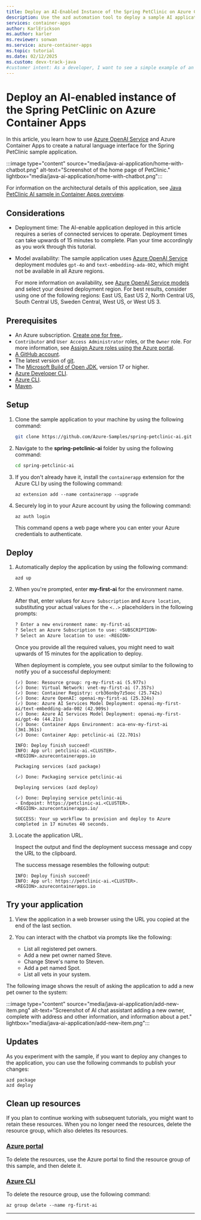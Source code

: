 ```yaml
---
title: Deploy an AI-Enabled Instance of the Spring PetClinic on Azure Container Apps
description: Use the azd automation tool to deploy a sample AI application to Azure Container Apps.
services: container-apps
author: KarlErickson
ms.author: karler
ms.reviewer: sonwan
ms.service: azure-container-apps
ms.topic: tutorial
ms.date: 02/12/2025
ms.custom: devx-track-java
#customer intent: As a developer, I want to see a simple example of an AI application deployed to Azure Container Apps.
---
```


# Deploy an AI-enabled instance of the Spring PetClinic on Azure Container Apps

In this article, you learn how to use [Azure OpenAI Service](/azure/ai-services/openai/overview) and Azure Container Apps to create a natural language interface for the Spring PetClinic sample application.

:::image type="content" source="media/java-ai-application/home-with-chatbot.png"  alt-text="Screenshot of the home page of PetClinic." lightbox="media/java-ai-application/home-with-chatbot.png":::

For information on the architectural details of this application, see [Java PetClinic AI sample in Container Apps overview](./java-petclinic-ai-overview.md).

## Considerations

- Deployment time: The AI-enable application deployed in this article requires a series of connected services to operate. Deployment times can take upwards of 15 minutes to complete. Plan your time accordingly as you work through this tutorial.
- Model availability: The sample application uses [Azure OpenAI Service](/azure/ai-services/openai/overview) deployment modules `gpt-4o` and `text-embedding-ada-002`, which might not be available in all Azure regions.

    For more information on availability, see [Azure OpenAI Service models](/azure/ai-services/openai/concepts/models?tabs=global-standard,standard-chat-completions) and select your desired deployment region. For best results, consider using one of the following regions: East US, East US 2, North Central US, South Central US, Sweden Central, West US, or West US 3.

## Prerequisites

- An Azure subscription. [Create one for free.](https://azure.microsoft.com/free/).
- `Contributor` and `User Access Administrator` roles, or the `Owner` role. For more information, see [Assign Azure roles using the Azure portal](../role-based-access-control/role-assignments-portal.yml?tabs=current).
- [A GitHub account](https://github.com/join).
- The latest version of [git](https://git-scm.com/downloads).
- The [Microsoft Build of Open JDK](/java/openjdk/install), version 17 or higher.
- [Azure Developer CLI](/azure/developer/azure-developer-cli/install-azd).
- [Azure CLI](/cli/azure/install-azure-cli).
- [Maven](https://maven.apache.org/download.cgi).

## Setup

1. Clone the sample application to your machine by using the following command:

    ```bash
    git clone https://github.com/Azure-Samples/spring-petclinic-ai.git
    ```

1. Navigate to the **spring-petclinic-ai** folder by using the following command:

    ```bash
    cd spring-petclinic-ai
    ```

1. If you don't already have it, install the `containerapp` extension for the Azure CLI by using the following command:

    ```azurecli
    az extension add --name containerapp --upgrade
    ```

1. Securely log in to your Azure account by using the following command:

    ```azurecli
    az auth login  
    ```

    This command opens a web page where you can enter your Azure credentials to authenticate.

## Deploy

1. Automatically deploy the application by using the following command:

    ```azdeveloper
    azd up
    ```

1. When you're prompted, enter **my-first-ai** for the environment name.

    After that, enter values for `Azure Subscription` and `Azure location`, substituting your actual values for the `<..>` placeholders in the following prompts:

    ```bash
    ? Enter a new environment name: my-first-ai
    ? Select an Azure Subscription to use: <SUBSCRIPTION>
    ? Select an Azure location to use: <REGION>
    ```

    Once you provide all the required values, you might need to wait upwards of 15 minutes for the application to deploy.

    When deployment is complete, you see output similar to the following to notify you of a successful deployment:

    ```output
    (✓) Done: Resource group: rg-my-first-ai (5.977s)
    (✓) Done: Virtual Network: vnet-my-first-ai (7.357s)
    (✓) Done: Container Registry: crb36onby7z5ooc (25.742s)
    (✓) Done: Azure OpenAI: openai-my-first-ai (25.324s)
    (✓) Done: Azure AI Services Model Deployment: openai-my-first-ai/text-embedding-ada-002 (42.909s)
    (✓) Done: Azure AI Services Model Deployment: openai-my-first-ai/gpt-4o (44.21s)
    (✓) Done: Container Apps Environment: aca-env-my-first-ai (3m1.361s)
    (✓) Done: Container App: petclinic-ai (22.701s)
    
    INFO: Deploy finish succeed!
    INFO: App url: petclinic-ai.<CLUSTER>.<REGION>.azurecontainerapps.io
    
    Packaging services (azd package)
    
    (✓) Done: Packaging service petclinic-ai
    
    Deploying services (azd deploy)
    
    (✓) Done: Deploying service petclinic-ai
    - Endpoint: https://petclinic-ai.<CLUSTER>.<REGION>.azurecontainerapps.io/
    
    SUCCESS: Your up workflow to provision and deploy to Azure completed in 17 minutes 40 seconds.
    ```

1. Locate the application URL.

    Inspect the output and find the deployment success message and copy the URL to the clipboard.

    The success message resembles the following output:

    ```output
    INFO: Deploy finish succeed!
    INFO: App url: https://petclinic-ai.<CLUSTER>.<REGION>.azurecontainerapps.io
    ```

## Try your application

1. View the application in a web browser using the URL you copied at the end of the last section.

1. You can interact with the chatbot via prompts like the following:

    - List all registered pet owners.
    - Add a new pet owner named Steve.
    - Change Steve's name to Steven.
    - Add a pet named Spot.
    - List all vets in your system.

The following image shows the result of asking the application to add a new pet owner to the system:

:::image type="content" source="media/java-ai-application/add-new-item.png" alt-text="Screenshot of AI chat assistant adding a new owner, complete with address and other information, and information about a pet." lightbox="media/java-ai-application/add-new-item.png":::

## Updates

As you experiment with the sample, if you want to deploy any changes to the application, you can use the following commands to publish your changes:

```azdeveloper
azd package
azd deploy
```

## Clean up resources

If you plan to continue working with subsequent tutorials, you might want to retain these resources. When you no longer need the resources, delete the resource group, which also deletes its resources.

### [Azure portal](#tab/azure-portal)

To delete the resources, use the Azure portal to find the resource group of this sample, and then delete it.

### [Azure CLI](#tab/azure-cli)

To delete the resource group, use the following command:

```azurecli
az group delete --name rg-first-ai
```

---
